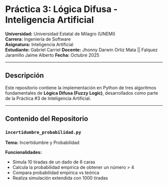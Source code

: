 # Práctica 3: Lógica Difusa - Inteligencia Artificial

**Universidad:** Universidad Estatal de Milagro (UNEMI)  
**Carrera:** Ingeniería de Software  
**Asignatura:** Inteligencia Artificial  
**Estudiante:** Gabriel Carriel
**Docente:** Jhonny Darwin Ortiz Mata || Falquez Jaramillo Jaime Alberto 
**Fecha:** Octubre 2025

---

##  Descripción

Este repositorio contiene la implementación en Python de tres algoritmos fundamentales de **Lógica Difusa (Fuzzy Logic)**, desarrollados como parte de la Práctica #3 de Inteligencia Artificial.

---

##  Contenido del Repositorio

###  `incertidumbre_probabilidad.py`
**Tema:** Incertidumbre y Probabilidad

**Funcionalidades:**
- Simula 10 tiradas de un dado de 6 caras
- Calcula la probabilidad empírica de obtener un número > 4
- Compara probabilidad empírica vs teórica
- Realiza simulación extendida con 1000 tiradas


